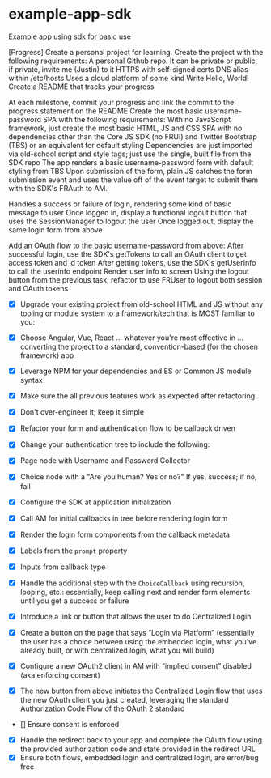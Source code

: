 # example-app-sdk

Example app using sdk for basic use

[Progress]
Create a personal project for learning. Create the project with the following requirements:
A personal Github repo. It can be private or public, if private, invite me (Justin) to it
HTTPS with self-signed certs
DNS alias within /etc/hosts
Uses a cloud platform of some kind
Write Hello, World!
Create a README that tracks your progress

At each milestone, commit your progress and link the commit to the progress statement on the README
Create the most basic username-password SPA with the following requirements:
With no JavaScript framework, just create the most basic HTML, JS and CSS SPA with no dependencies other than the Core JS SDK (no FRUI) and Twitter Bootstrap (TBS) or an equivalent for default styling
Dependencies are just imported via old-school script and style tags; just use the single, built file from the SDK repo
The app renders a basic username-password form with default styling from TBS
Upon submission of the form, plain JS catches the form submission event and uses the value off of the event target to submit them with the SDK's FRAuth to AM.

Handles a success or failure of login, rendering some kind of basic message to user
Once logged in, display a functional logout button that uses the SessionManager to logout the user
Once logged out, display the same login form from above

Add an OAuth flow to the basic username-password from above:
After successful login, use the SDK's getTokens to call an OAuth client to get access token and id token
After getting tokens, use the SDK's getUserInfo to call the userinfo endpoint
Render user info to screen
Using the logout button from the previous task, refactor to use FRUser to logout both session and OAuth tokens

- [x] Upgrade your existing project from old-school HTML and JS without any tooling or module system to a framework/tech that is MOST familiar to you:
- [x] Choose Angular, Vue, React ... whatever you're most effective in ... converting the project to a standard, convention-based (for the chosen framework) app
- [x] Leverage NPM for your dependencies and ES or Common JS module syntax
- [x] Make sure the all previous features work as expected after refactoring
- [x] Don't over-engineer it; keep it simple

- [x] Refactor your form and authentication flow to be callback driven
- [x] Change your authentication tree to include the following:
- [x] Page node with Username and Password Collector
- [x] Choice node with a "Are you human? Yes or no?" If yes, success; if no, fail
- [x] Configure the SDK at application initialization
- [x] Call AM for initial callbacks in tree before rendering login form

- [x] Render the login form components from the callback metadata
- [x] Labels from the `prompt` property
- [x] Inputs from callback type
- [x] Handle the additional step with the `ChoiceCallback` using recursion, looping, etc.: essentially, keep calling next and render form elements until you get a success or failure
- [x] Introduce a link or button that allows the user to do Centralized Login
- [x] Create a button on the page that says “Login via Platform” (essentially the user has a choice between using the embedded login, what you've already built, or with centralized login, what you will build)
- [x] Configure a new OAuth2 client in AM with “implied consent” disabled (aka enforcing consent)

- [x] The new button from above initiates the Centralized Login flow that uses the new OAuth client you just created, leveraging the standard Authorization Code Flow of the OAuth 2 standard
- [] Ensure consent is enforced
- [x] Handle the redirect back to your app and complete the OAuth flow using the provided authorization code and state provided in the redirect URL
- [x] Ensure both flows, embedded login and centralized login, are error/bug free
